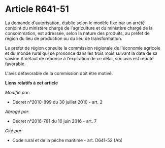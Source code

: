 # Article R641-51

La demande d'autorisation, établie selon le modèle fixé par un arrêté conjoint du ministère chargé de l'agriculture et du
ministère chargé de la consommation, est adressée, selon la nature des produits, au préfet de région du lieu de production ou
du lieu de transformation. 

Le préfet de région consulte la commission régionale de l'économie agricole et du monde rural qui se prononce dans les trois
mois suivant la date de sa saisine.A défaut de réponse à l'expiration de ce délai, son avis est réputé favorable.

L'avis défavorable de la commission doit être motivé.

**Liens relatifs à cet article**

_Modifié par_:

  - Décret n°2010-899 du 30 juillet 2010 - art. 2

_Abrogé par_:

  - Décret n°2016-781 du 10 juin 2016 - art. 7

_Cité par_:

  - Code rural et de la pêche maritime - art. D641-52 (Ab)

